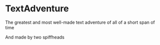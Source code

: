 # TextAdventure
The greatest and most well-made text adventure of all of a short span of time

And made by two spiffheads
